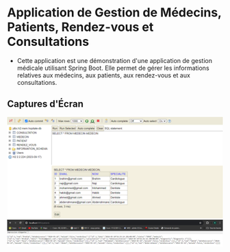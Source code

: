 # Application de Gestion de Médecins, Patients, Rendez-vous et Consultations

- Cette application est une démonstration d'une application de gestion médicale utilisant Spring Boot. Elle permet de gérer les informations relatives aux médecins, aux patients, aux rendez-vous et aux consultations.


## Captures d'Écran

![zd](imgs/1.png)
![findall](imgs/2.png)

